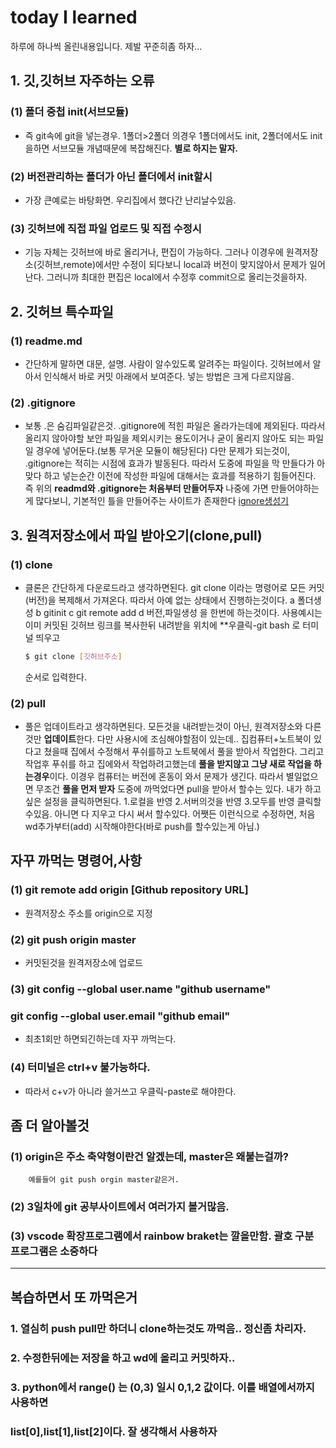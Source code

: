 # today I learned

하루에 하나씩 올린내용입니다.
제발 꾸준히좀 하자...

## 1. 깃,깃허브 자주하는 오류
### (1) 폴더 중첩 init(서브모듈) 
 - 즉 git속에 git을 넣는경우. 1폴더>2폴더 의경우 1폴더에서도 init, 2폴더에서도 init을하면 서브모듈 개념때문에 복잡해진다. **별로 하지는 말자.**
### (2) 버전관리하는 폴더가 아닌 폴더에서 init할시
 - 가장 큰예로는 바탕화면. 우리집에서 했다간 난리날수있음.
### (3) 깃허브에 직접 파일 업로드 및 직접 수정시
 - 기능 자체는 깃허브에 바로 올리거나, 편집이 가능하다. 그러나 이경우에 원격저장소(깃허브,remote)에서만 수정이 되다보니 local과 버전이 맞지않아서 문제가 일어난다.
   그러니까 최대한 편집은 local에서 수정후 commit으로 올리는것을하자.

## 2. 깃허브 특수파일
### (1) readme.md
 - 간단하게 말하면 대문, 설명. 사람이 알수있도록 알려주는 파일이다. 깃허브에서 알아서 인식해서 바로 커밋 아래에서 보여준다.
   넣는 방법은 크게 다르지않음.

### (2) .gitignore
  - 보통 .은 숨김파일같은것. .gitignore에 적힌 파일은 올라가는데에 제외된다.
    따라서 올리지 않아야할 보안 파일을 제외시키는 용도이거나
    굳이 올리지 않아도 되는 파일일 경우에 넣어둔다.(보통 무거운 모듈이 해당된다)
    다만 문제가 되는것이, .gitignore는 적히는 시점에 효과가 발동된다. 따라서 도중에 파일을 막 만들다가 아 맞다 하고 넣는순간
    이전에 작성한 파일에 대해서는 효과를 적용하기 힘들어진다. 즉 위의 **readmd와 .gitignore는 처음부터 만들어두자**
    나중에 가면 만들어야하는게 많다보니, 기본적인 틀을 만들어주는 사이트가 존재한다 
    [ignore생성기](https://www.toptal.com/developers/gitignore/)

## 3. 원격저장소에서 파일 받아오기(clone,pull)

### (1) clone
  - 클론은 간단하게 다운로드라고 생각하면된다. git clone 이라는 명령어로 모든 커밋(버전)을 복제해서 가져온다.
    따라서 아예 없는 상태에서 진행하는것이다.
    a 폴더생성 b gitinit c git remote add d 버전,파일생성 을 한번에 하는것이다.
    사용예시는 이미 커밋된 깃허브 링크를 복사한뒤 내려받을 위치에 
    **우클릭-git bash 로 터미널 띄우고
    ``` bash
    $ git clone [깃허브주소]
    ```
    순서로 입력한다.

### (2) pull
  - 풀은 업데이트라고 생각하면된다. 모든것을 내려받는것이 아닌, 원격저장소와 다른것만 **업데이트**한다.
    다만 사용시에 조심해야할점이 있는데..
      집컴퓨터+노트북이 있다고 쳤을때 집에서 수정해서 푸쉬를하고 노트북에서 풀을 받아서 작업한다.
      그리고 작업후 푸쉬를 하고 집에와서 작업하려고했는데 **풀을 받지않고 그냥 새로 작업을 하는경우**이다.
      이경우 컴퓨터는 버전에 혼동이 와서 문제가 생긴다. 따라서 별일없으면 무조건 **풀을 먼저 받자**
      도중에 까먹었다면 pull을 받아서 할수는 있다. 내가 하고싶은 설정을 클릭하면된다. 
      1.로컬을 반영  2.서버의것을 반영 3.모두를 반영  클릭할수있음.
      아니면 다 지우고 다시 써서 할수있다.
      어쨋든 이런식으로 수정하면, 처음 wd추가부터(add) 시작해야한다(바로 push를 할수있는게 아님.)



## 자꾸 까먹는 명령어,사항
### (1) git remote add origin [Github repository URL]
  - 원격저장소 주소를 origin으로 지정
### (2) git push origin master
  - 커밋된것을 원격저장소에 업로드
### (3) git config --global user.name "github username"
###     git config --global user.email "github email"
  - 최초1회만 하면되긴하는데 자꾸 까먹는다.
### (4) 터미널은 ctrl+v 불가능하다.
  - 따라서 c+v가 아니라 쓸거쓰고 우클릭-paste로 해야한다.


## 좀 더 알아볼것
### (1) origin은 주소 축약형이란건 알겠는데, master은 왜붙는걸까?
        예를들어 git push orgin master같은거.
### (2) 3일차에 git 공부사이트에서 여러가지 볼거많음.
### (3) vscode 확장프로그램에서 rainbow braket는 깔을만함. 괄호 구분 프로그램은 소중하다



----
## 복습하면서 또 까먹은거
### 1. 열심히 push pull만 하더니 clone하는것도 까먹음.. 정신좀 차리자.
### 2. 수정한뒤에는 저장을 하고 wd에 올리고 커밋하자..
### 3. python에서 range() 는 (0,3) 일시 0,1,2 값이다. 이를 배열에서까지 사용하면
###    list[0],list[1],list[2]이다. 잘 생각해서 사용하자

